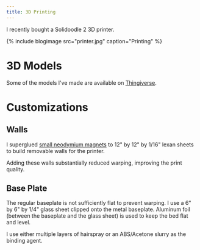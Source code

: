 ```yaml
---
title: 3D Printing
---
```


I recently bought a Solidoodle 2 3D printer.

{% include blogimage src="printer.jpg" caption="Printing" %}

# 3D Models

Some of the models I've made are available on [Thingiverse](http://www.thingiverse.com/gauravmm/collections).

# Customizations

## Walls

I superglued [small neodymium magnets](http://www.dx.com/p/super-strong-rare-earth-re-magnets-8mm-20-pack-4248) to 12" by 12" by 1/16" lexan sheets to build removable walls for the printer.

Adding these walls substantially reduced warping, improving the print quality.

## Base Plate

The regular baseplate is not sufficiently flat to prevent warping. I use a 6" by 6" by 1/4" glass sheet clipped onto the metal baseplate. Aluminum foil (between the baseplate and the glass sheet) is used to keep the bed flat and level.

I use either multiple layers of hairspray or an ABS/Acetone slurry as the binding agent.

